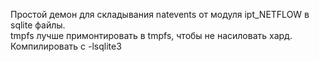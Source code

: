 Простой демон для складывания natevents от модуля ipt_NETFLOW в sqlite файлы.\
tmpfs лучше примонтировать в tmpfs, чтобы не насиловать хард.\
Компилировать с -lsqlite3
